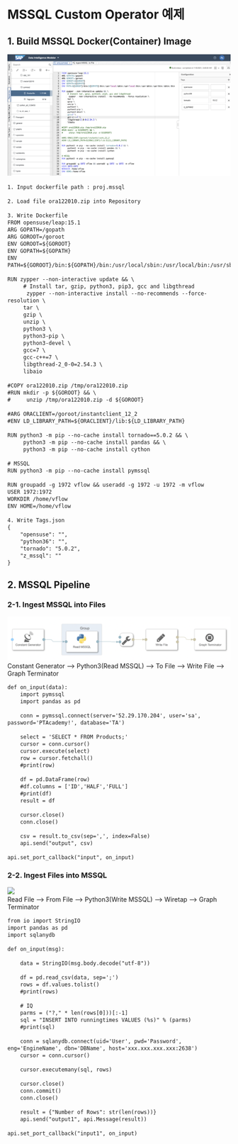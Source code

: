 # MSSQL Custom Operator 예제

## 1. Build MSSQL Docker(Container) Image

![](Images/dockerfile_mssql1.png)<br>

    1. Input dockerfile path : proj.mssql
    
    2. Load file ora122010.zip into Repository
    
    3. Write Dockerfile
    FROM opensuse/leap:15.1
    ARG GOPATH=/gopath
    ARG GOROOT=/goroot
    ENV GOROOT=${GOROOT}
    ENV GOPATH=${GOPATH}
    ENV PATH=${GOROOT}/bin:${GOPATH}/bin:/usr/local/sbin:/usr/local/bin:/usr/sbin:/usr/bin:/sbin:/bin

    RUN zypper --non-interactive update && \
         # Install tar, gzip, python3, pip3, gcc and libgthread
          zypper --non-interactive install --no-recommends --force-resolution \
         tar \
         gzip \
         unzip \
         python3 \
         python3-pip \
         python3-devel \
         gcc=7 \
         gcc-c++=7 \
         libgthread-2_0-0=2.54.3 \
         libaio

    #COPY ora122010.zip /tmp/ora122010.zip
    #RUN mkdir -p ${GOROOT} && \
    #     unzip /tmp/ora122010.zip -d ${GOROOT}

    #ARG ORACLIENT=/goroot/instantclient_12_2
    #ENV LD_LIBRARY_PATH=${ORACLIENT}/lib:${LD_LIBRARY_PATH}

    RUN python3 -m pip --no-cache install tornado==5.0.2 && \
         python3 -m pip --no-cache install pandas && \
         python3 -m pip --no-cache install cython

    # MSSQL
    RUN python3 -m pip --no-cache install pymssql

    RUN groupadd -g 1972 vflow && useradd -g 1972 -u 1972 -m vflow
    USER 1972:1972
    WORKDIR /home/vflow
    ENV HOME=/home/vflow

    4. Write Tags.json
    {
        "opensuse": "",
        "python36": "",
        "tornado": "5.0.2",
        "z_mssql": ""
    }

## 2. MSSQL Pipeline
### 2-1. Ingest MSSQL into Files
![](Images/pipeline_readMSSQL1.png)<br>
Constant Generator --> Python3(Read MSSQL) --> To File --> Write File --> Graph Terminator<br>

    def on_input(data):
        import pymssql
        import pandas as pd

        conn = pymssql.connect(server='52.29.170.204', user='sa', password='PTAcademy!', database='TA')

        select = 'SELECT * FROM Products;'
        cursor = conn.cursor()
        cursor.execute(select)
        row = cursor.fetchall()
        #print(row)

        df = pd.DataFrame(row)
        #df.columns = ['ID','HALF','FULL']
        #print(df)
        result = df

        cursor.close()
        conn.close()

        csv = result.to_csv(sep=',', index=False)
        api.send("output", csv)

    api.set_port_callback("input", on_input)


### 2-2. Ingest Files into MSSQL
![](Images/pipeline_writeMSSQL1.png)<br>
Read File --> From File --> Python3(Write MSSQL) --> Wiretap --> Graph Terminator

    from io import StringIO
    import pandas as pd
    import sqlanydb

    def on_input(msg):

        data = StringIO(msg.body.decode("utf-8"))

        df = pd.read_csv(data, sep=';')
        rows = df.values.tolist()
        #print(rows)

        # IQ
        parms = ("?," * len(rows[0]))[:-1]
        sql = "INSERT INTO runningtimes VALUES (%s)" % (parms)
        #print(sql)

        conn = sqlanydb.connect(uid='User', pwd='Password', eng='EngineName', dbn='DBName', host='xxx.xxx.xxx.xxx:2638')
        cursor = conn.cursor()

        cursor.executemany(sql, rows)

        cursor.close()
        conn.commit()
        conn.close()

        result = {"Number of Rows": str(len(rows))}
        api.send("output1", api.Message(result))

    api.set_port_callback("input1", on_input)

